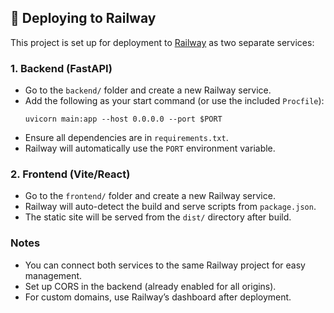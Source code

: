 
## 🚀 Deploying to Railway

This project is set up for deployment to [Railway](https://railway.com) as two separate services:

### 1. Backend (FastAPI)
- Go to the `backend/` folder and create a new Railway service.
- Add the following as your start command (or use the included `Procfile`):
  ```
  uvicorn main:app --host 0.0.0.0 --port $PORT
  ```
- Ensure all dependencies are in `requirements.txt`.
- Railway will automatically use the `PORT` environment variable.

### 2. Frontend (Vite/React)
- Go to the `frontend/` folder and create a new Railway service.
- Railway will auto-detect the build and serve scripts from `package.json`.
- The static site will be served from the `dist/` directory after build.

### Notes
- You can connect both services to the same Railway project for easy management.
- Set up CORS in the backend (already enabled for all origins).
- For custom domains, use Railway’s dashboard after deployment. 